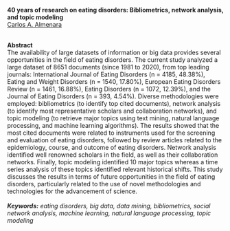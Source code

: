 
<b>40 years of research on eating disorders: Bibliometrics, network analysis, and topic modeling</b>
<br><a href='https://almenara.io'>Carlos A. Almenara</a>
<br><br>

<b>Abstract</b>
<br>
	The availability of large datasets of information or big data provides several opportunities in the field of eating disorders. The current study analyzed a large dataset of 8651 documents (since 1981 to 2020), from top leading journals: International Journal of Eating Disorders (n = 4185, 48.38%), Eating and Weight Disorders (n = 1540, 17.80%), European Eating Disorders Review (n = 1461, 16.88%), Eating Disorders (n = 1072, 12.39%), and the Journal of Eating Disorders (n = 393, 4.54%). Diverse methodologies were employed: bibliometrics (to identify top cited documents), network analysis (to identify most representative scholars and collaboration networks), and topic modeling (to retrieve major topics using text mining, natural language processing, and machine learning algorithms). The results showed that the most cited documents were related to instruments used for the screening and evaluation of eating disorders, followed by review articles related to the epidemiology, course, and outcome of eating disorders. Network analysis identified well renowned scholars in the field, as well as their collaboration networks. Finally, topic modeling identified 10 major topics whereas a time series analysis of these topics identified relevant historical shifts. This study discusses the results in terms of future opportunities in the field of eating disorders, particularly related to the use of novel methodologies and technologies for the advancement of science.
<br><br>
<i><b>Keywords:</b> eating disorders, big data, data mining, bibliometrics, social network analysis, machine learning, natural language processing, topic modeling</i>

